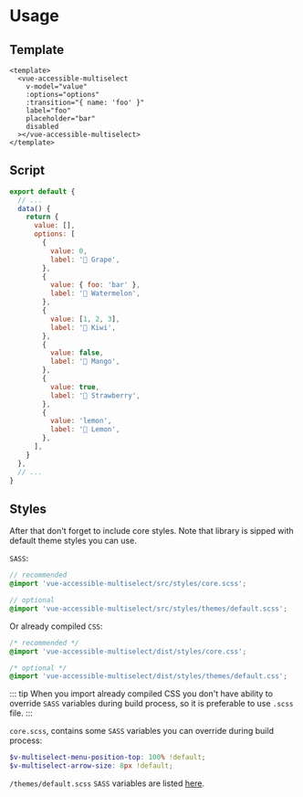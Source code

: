 # Usage

## Template
```vue
<template>
  <vue-accessible-multiselect
    v-model="value"
    :options="options"
    :transition="{ name: 'foo' }"
    label="foo"
    placeholder="bar"
    disabled
  ></vue-accessible-multiselect>
</template>
```

## Script

```js
export default {
  // ...
  data() {
    return {
      value: [],
      options: [
        {
          value: 0,
          label: '🍇 Grape',
        },
        {
          value: { foo: 'bar' },
          label: '🍉 Watermelon',
        },
        {
          value: [1, 2, 3],
          label: '🥝 Kiwi',
        },
        {
          value: false,
          label: '🥭 Mango',
        },
        {
          value: true,
          label: '🍓 Strawberry',
        },
        {
          value: 'lemon',
          label: '🍋 Lemon',
        },
      ],
    }
  },
  // ...
}
```

## Styles

After that don't forget to include core styles. Note that library is sipped with default theme styles you can use.

`SASS`:

```scss
// recommended
@import 'vue-accessible-multiselect/src/styles/core.scss';

// optional
@import 'vue-accessible-multiselect/src/styles/themes/default.scss';
```

Or already compiled `CSS`:

```css
/* recommended */
@import 'vue-accessible-multiselect/dist/styles/core.css';

/* optional */
@import 'vue-accessible-multiselect/dist/styles/themes/default.css';
```

::: tip
When you import already compiled CSS you don't have ability to override `SASS` variables during build process, so it is preferable to use `.scss` file.
:::

`core.scss`, contains some `SASS` variables you can override during build process:

```scss
$v-multiselect-menu-position-top: 100% !default;
$v-multiselect-arrow-size: 8px !default;
```

`/themes/default.scss` `SASS` variables are listed [here](https://github.com/andrewvasilchuk/vue-accessible-multiselect/blob/master/src/styles/core.scss).
